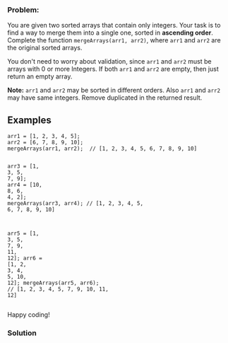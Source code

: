 ### Problem:
<p>You are given two sorted arrays that contain only integers. Your task is to find a way to merge them into a single one, sorted in <strong>ascending order</strong>. Complete the function <code>mergeArrays(arr1, arr2)</code>, where <code>arr1</code> and <code>arr2</code> are the original sorted arrays.</p>
<p>You don&apos;t need to worry about validation, since <code>arr1</code> and <code>arr2</code> must be arrays with 0 or more Integers. If both <code>arr1</code> and <code>arr2</code> are empty, then just return an empty array.</p>
<p><strong>Note:</strong> <code>arr1</code> and <code>arr2</code> may be sorted in different orders. Also <code>arr1</code> and <code>arr2</code> may have same integers. Remove duplicated in the returned result.</p>
<h2 id="examples">Examples</h2>
<pre><code class="language-javascript">arr1 = [<span class="hljs-number">1</span>, <span class="hljs-number">2</span>, <span class="hljs-number">3</span>, <span class="hljs-number">4</span>, <span class="hljs-number">5</span>];
arr2 = [<span class="hljs-number">6</span>, <span class="hljs-number">7</span>, <span class="hljs-number">8</span>, <span class="hljs-number">9</span>, <span class="hljs-number">10</span>];
mergeArrays(arr1, arr2);  <span class="hljs-comment">// [1, 2, 3, 4, 5, 6, 7, 8, 9, 10]</span>

arr3 = [<span class="hljs-number">1</span>, <span class="hljs-number">3</span>, <span class="hljs-number">5</span>, <span class="hljs-number">7</span>, <span class="hljs-number">9</span>];
arr4 = [<span class="hljs-number">10</span>, <span class="hljs-number">8</span>, <span class="hljs-number">6</span>, <span class="hljs-number">4</span>, <span class="hljs-number">2</span>];
mergeArrays(arr3, arr4);  <span class="hljs-comment">// [1, 2, 3, 4, 5, 6, 7, 8, 9, 10]</span>

arr5 = [<span class="hljs-number">1</span>, <span class="hljs-number">3</span>, <span class="hljs-number">5</span>, <span class="hljs-number">7</span>, <span class="hljs-number">9</span>, <span class="hljs-number">11</span>, <span class="hljs-number">12</span>];
arr6 = [<span class="hljs-number">1</span>, <span class="hljs-number">2</span>, <span class="hljs-number">3</span>, <span class="hljs-number">4</span>, <span class="hljs-number">5</span>, <span class="hljs-number">10</span>, <span class="hljs-number">12</span>];
mergeArrays(arr5, arr6);  <span class="hljs-comment">// [1, 2, 3, 4, 5, 7, 9, 10, 11, 12]</span></code></pre>
<p>Happy coding!</p>

### Solution